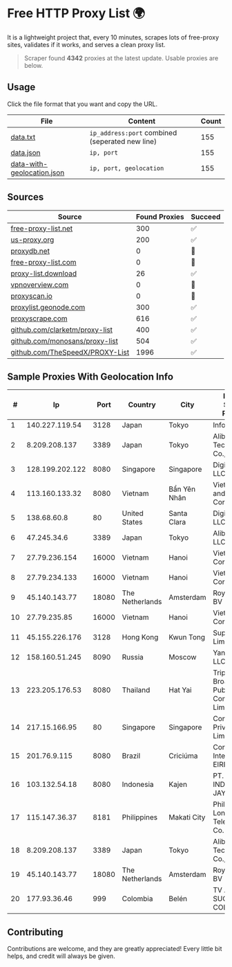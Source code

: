 
# Free HTTP Proxy List 🌍

It is a lightweight project that, every 10 minutes, scrapes lots of free-proxy sites, validates if it works, and serves a clean proxy list.


> Scraper found **4342** proxies at the latest update. Usable proxies are below.

## Usage

Click the file format that you want and copy the URL.


|File|Content|Count|
|----|-------|-----|
|[data.txt](https://raw.githubusercontent.com/themiralay/Proxy-List-World/master/data.txt)|`ip_address:port` combined (seperated new line)|155|
|[data.json](https://raw.githubusercontent.com/themiralay/Proxy-List-World/master/data.json)|`ip, port`|155|
|[data-with-geolocation.json](https://raw.githubusercontent.com/themiralay/Proxy-List-World/master/data-with-geolocation.json)|`ip, port, geolocation`|155|

## Sources

|Source|Found Proxies|Succeed|
|------|-------------|-------|
|[free-proxy-list.net](https://free-proxy-list.net)|300|✅|
|[us-proxy.org](https://www.us-proxy.org)|200|✅|
|[proxydb.net](http://proxydb.net)|0|🚫|
|[free-proxy-list.com](https://free-proxy-list.com/?page=&port=&type%5B%5D=http&type%5B%5D=https&up_time=0&search=Search)|0|🚫|
|[proxy-list.download](https://www.proxy-list.download/HTTP)|26|✅|
|[vpnoverview.com](https://vpnoverview.com/privacy/anonymous-browsing/free-proxy-servers)|0|🚫|
|[proxyscan.io](https://www.proxyscan.io)|0|🚫|
|[proxylist.geonode.com](https://proxylist.geonode.com/api/proxy-list?limit=300&page=1&sort_by=lastChecked&sort_type=desc&protocols=http,https)|300|✅|
|[proxyscrape.com](https://api.proxyscrape.com/v2/?request=displayproxies&protocol=http&timeout=10000&country=all&ssl=all&anonymity=all)|616|✅|
|[github.com/clarketm/proxy-list](https://raw.githubusercontent.com/clarketm/proxy-list/master/proxy-list-raw.txt)|400|✅|
|[github.com/monosans/proxy-list](https://raw.githubusercontent.com/monosans/proxy-list/main/proxies/http.txt)|504|✅|
|[github.com/TheSpeedX/PROXY-List](https://raw.githubusercontent.com/TheSpeedX/PROXY-List/master/http.txt)|1996|✅|


## Sample Proxies With Geolocation Info

|#|Ip|Port|Country|City|Internet Service Provider|
|-|--|----|-------|----|-------------------------|
|1|140.227.119.54|3128|Japan|Tokyo|InfoSphere|
|2|8.209.208.137|3389|Japan|Tokyo|Alibaba (US) Technology Co., Ltd.|
|3|128.199.202.122|8080|Singapore|Singapore|DigitalOcean, LLC|
|4|113.160.133.32|8080|Vietnam|Bẩn Yên Nhân|VietNam Post and Telecom Corporation|
|5|138.68.60.8|80|United States|Santa Clara|DigitalOcean, LLC|
|6|47.245.34.6|3389|Japan|Tokyo|Alibaba Cloud LLC|
|7|27.79.236.154|16000|Vietnam|Hanoi|Viettel Corporation|
|8|27.79.234.133|16000|Vietnam|Hanoi|Viettel Corporation|
|9|45.140.143.77|18080|The Netherlands|Amsterdam|RoyaleHosting BV|
|10|27.79.235.85|16000|Vietnam|Hanoi|Viettel Corporation|
|11|45.155.226.176|3128|Hong Kong|Kwun Tong|Superhub Limited|
|12|158.160.51.245|8090|Russia|Moscow|Yandex.Cloud LLC|
|13|223.205.176.53|8080|Thailand|Hat Yai|Triple T Broadband Public Company Limited|
|14|217.15.166.95|80|Singapore|Singapore|Contabo Asia Private Limited|
|15|201.76.9.115|8080|Brazil|Criciúma|Contato Internet EIRELI|
|16|103.132.54.18|8080|Indonesia|Kajen|PT. ADEAKSA INDO JAYATAMA|
|17|115.147.36.37|8181|Philippines|Makati City|Philippine Long Distance Telephone Co.|
|18|8.209.208.137|3389|Japan|Tokyo|Alibaba (US) Technology Co., Ltd.|
|19|45.140.143.77|18080|The Netherlands|Amsterdam|RoyaleHosting BV|
|20|177.93.36.46|999|Colombia|Belén|TV AZTECA SUCURSAL COLOMBIA|



## Contributing

Contributions are welcome, and they are greatly appreciated! Every
little bit helps, and credit will always be given.

